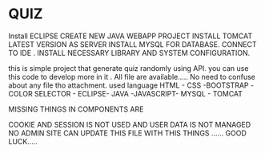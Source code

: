 # QUIZ

Install ECLIPSE CREATE NEW JAVA WEBAPP PROJECT
INSTALL TOMCAT LATEST VERSION AS SERVER 
INSTALL MYSQL FOR DATABASE. CONNECT TO IDE . 
INSTALL NECESSARY LIBRARY AND SYSTEM CONFIGURATION. 

this is simple project that generate quiz randomly using API. you can use this code to develop more in it . All file are available..... No need to confuse about any file tho attachment. 
used language HTML - CSS -BOOTSTRAP -COLOR SELECTOR - ECLIPSE- JAVA -JAVASCRIPT- MYSQL - TOMCAT 

MISSING THINGS IN COMPONENTS ARE 

COOKIE AND SESSION IS NOT USED AND USER DATA IS NOT MANAGED NO ADMIN SITE CAN UPDATE THIS FILE WITH THIS THINGS ...... GOOD LUCK.....